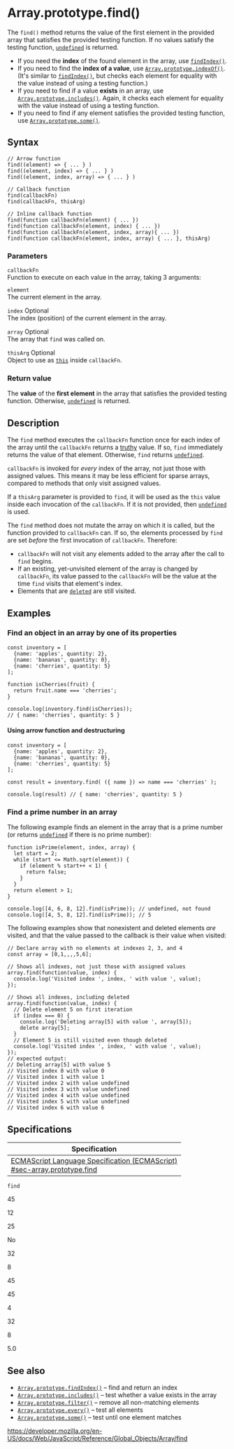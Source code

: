 # Array.prototype.find()

The `find()` method returns the value of the first element in the provided array that satisfies the provided testing function. If no values satisfy the testing function, [`undefined`](../undefined) is returned.

-   If you need the **index** of the found element in the array, use [`findIndex()`](findindex).
-   If you need to find the **index of a value**, use [`Array.prototype.indexOf()`](indexof). (It's similar to [`findIndex()`](findindex), but checks each element for equality with the value instead of using a testing function.)
-   If you need to find if a value **exists** in an array, use [`Array.prototype.includes()`](includes). Again, it checks each element for equality with the value instead of using a testing function.
-   If you need to find if any element satisfies the provided testing function, use [`Array.prototype.some()`](some).

## Syntax

    // Arrow function
    find((element) => { ... } )
    find((element, index) => { ... } )
    find((element, index, array) => { ... } )

    // Callback function
    find(callbackFn)
    find(callbackFn, thisArg)

    // Inline callback function
    find(function callbackFn(element) { ... })
    find(function callbackFn(element, index) { ... })
    find(function callbackFn(element, index, array){ ... })
    find(function callbackFn(element, index, array) { ... }, thisArg)

### Parameters

`callbackFn`  
Function to execute on each value in the array, taking 3 arguments:

`element`  
The current element in the array.

`index` <span class="badge inline optional">Optional</span>  
The index (position) of the current element in the array.

`array` <span class="badge inline optional">Optional</span>  
The array that `find` was called on.

`thisArg` <span class="badge inline optional">Optional</span>  
Object to use as [`this`](../../operators/this) inside `callbackFn`.

### Return value

The **value** of the **first element** in the array that satisfies the provided testing function. Otherwise, [`undefined`](../undefined) is returned.

## Description

The `find` method executes the `callbackFn` function once for each index of the array until the `callbackFn` returns a [truthy](https://developer.mozilla.org/en-US/docs/Glossary/Truthy) value. If so, `find` immediately returns the value of that element. Otherwise, `find` returns [`undefined`](../undefined).

`callbackFn` is invoked for _every_ index of the array, not just those with assigned values. This means it may be less efficient for sparse arrays, compared to methods that only visit assigned values.

If a `thisArg` parameter is provided to `find`, it will be used as the `this` value inside each invocation of the `callbackFn`. If it is not provided, then [`undefined`](../undefined) is used.

The `find` method does not mutate the array on which it is called, but the function provided to `callbackFn` can. If so, the elements processed by `find` are set _before_ the first invocation of `callbackFn`. Therefore:

-   `callbackFn` will not visit any elements added to the array after the call to `find` begins.
-   If an existing, yet-unvisited element of the array is changed by `callbackFn`, its value passed to the `callbackFn` will be the value at the time `find` visits that element's index.
-   Elements that are [`deleted`](../../operators/delete) are still visited.

## Examples

### Find an object in an array by one of its properties

    const inventory = [
      {name: 'apples', quantity: 2},
      {name: 'bananas', quantity: 0},
      {name: 'cherries', quantity: 5}
    ];

    function isCherries(fruit) {
      return fruit.name === 'cherries';
    }

    console.log(inventory.find(isCherries));
    // { name: 'cherries', quantity: 5 }

#### Using arrow function and destructuring

    const inventory = [
      {name: 'apples', quantity: 2},
      {name: 'bananas', quantity: 0},
      {name: 'cherries', quantity: 5}
    ];

    const result = inventory.find( ({ name }) => name === 'cherries' );

    console.log(result) // { name: 'cherries', quantity: 5 }

### Find a prime number in an array

The following example finds an element in the array that is a prime number (or returns [`undefined`](../undefined) if there is no prime number):

    function isPrime(element, index, array) {
      let start = 2;
      while (start <= Math.sqrt(element)) {
        if (element % start++ < 1) {
          return false;
        }
      }
      return element > 1;
    }

    console.log([4, 6, 8, 12].find(isPrime)); // undefined, not found
    console.log([4, 5, 8, 12].find(isPrime)); // 5

The following examples show that nonexistent and deleted elements _are_ visited, and that the value passed to the callback is their value when visited:

    // Declare array with no elements at indexes 2, 3, and 4
    const array = [0,1,,,,5,6];

    // Shows all indexes, not just those with assigned values
    array.find(function(value, index) {
      console.log('Visited index ', index, ' with value ', value);
    });

    // Shows all indexes, including deleted
    array.find(function(value, index) {
      // Delete element 5 on first iteration
      if (index === 0) {
        console.log('Deleting array[5] with value ', array[5]);
        delete array[5];
      }
      // Element 5 is still visited even though deleted
      console.log('Visited index ', index, ' with value ', value);
    });
    // expected output:
    // Deleting array[5] with value 5
    // Visited index 0 with value 0
    // Visited index 1 with value 1
    // Visited index 2 with value undefined
    // Visited index 3 with value undefined
    // Visited index 4 with value undefined
    // Visited index 5 with value undefined
    // Visited index 6 with value 6

## Specifications

<table><thead><tr class="header"><th>Specification</th></tr></thead><tbody><tr class="odd"><td><a href="https://tc39.es/ecma262/#sec-array.prototype.find">ECMAScript Language Specification (ECMAScript)<br />
<span class="small">#sec-array.prototype.find</span></a></td></tr></tbody></table>

`find`

45

12

25

No

32

8

45

45

4

32

8

5.0

## See also

-   [`Array.prototype.findIndex()`](findindex) – find and return an index
-   [`Array.prototype.includes()`](includes) – test whether a value exists in the array
-   [`Array.prototype.filter()`](filter) – remove all non-matching elements
-   [`Array.prototype.every()`](every) – test all elements
-   [`Array.prototype.some()`](some) – test until one element matches

<a href="https://developer.mozilla.org/en-US/docs/Web/JavaScript/Reference/Global_Objects/Array/find" class="_attribution-link">https://developer.mozilla.org/en-US/docs/Web/JavaScript/Reference/Global_Objects/Array/find</a>
